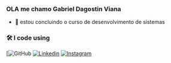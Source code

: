 ### OLA me chamo Gabriel Dagostin Viana

- 🔭 estou concluindo o curso de desenvolvimento de sistemas

### 🛠 I code using
[![GitHub](https://github.com/gabrieldagostivana)
[![Linkedin](https://img.shields.io/badge/Linkedin-0077B5?style=for-the-badge&logo=linkedin&logoColor=white)](https://www.linkedin.com/in/gabriel-dagostin-viana-805594366/)
[![Instagram](https://img.shields.io/badge/Instagram-E4405F?style=for-the-badge&logo=instagram&logoColor=white)](https://www.instagram.com/gabriel_d_v/)

